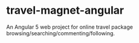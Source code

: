 # travel-magnet-angular
An Angular 5 web project for online travel package browsing/searching/commenting/following.
